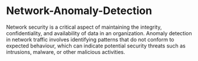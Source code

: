 # Network-Anomaly-Detection

 Network security is a critical aspect of maintaining the integrity, confidentiality, and availability of data in an organization. 
 Anomaly detection in network traffic involves identifying patterns that do not conform to expected behaviour, 
 which can indicate potential security threats such as intrusions, malware, or other malicious activities.
